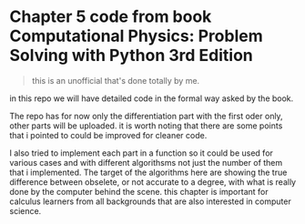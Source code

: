 # Chapter 5 code from book **Computational Physics: Problem Solving with Python 3rd Edition**
> this is an unofficial that's done totally by me.

in this repo we will have detailed code in the formal way asked by the book.

The repo has for now only the differentiation part with the first oder only, other parts will be uploaded. it is worth noting that there are some points that i pointed to could be improved for cleaner code.

I also tried to implement each part in a function so it could be used for various cases and with different algorithsms not just the number of them that i implemented.
The target of the algorithms here are showing the true difference between obselete, or not accurate to a degree, with what is really done by the computer behind the scene.
this chapter is important for calculus learners from all backgrounds that are also interested in computer science.
